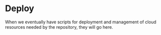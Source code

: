 # Deploy

When we eventually have scripts for deployment and management of cloud resources needed by the repository, they will go here.

